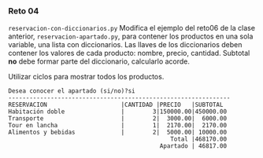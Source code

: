 ### Reto 04

`reservacion-con-diccionarios.py`
Modifica el ejemplo del reto06 de la clase anterior, `reservacion-apartado.py`, para contener los productos en una sola variable, una lista con diccionarios. Las llaves de los diccionarios deben contener los valores de cada producto: nombre, precio, cantidad. Subtotal **no** debe formar parte del diccionario, calcularlo acorde.

Utilizar ciclos para mostrar todos los productos.


```
Desea conocer el apartado (si/no)?si
---------------------------------------------------------------
RESERVACION                     |CANTIDAD |PRECIO   |SUBTOTAL 
Habitación doble                |        3|150000.00|450000.00
Transporte                      |        2|  3000.00|  6000.00
Tour en lancha                  |        1|  2170.00|  2170.00
Alimentos y bebidas             |        2|  5000.00| 10000.00
                                              Total |468170.00
                                           Apartado | 46817.00
```